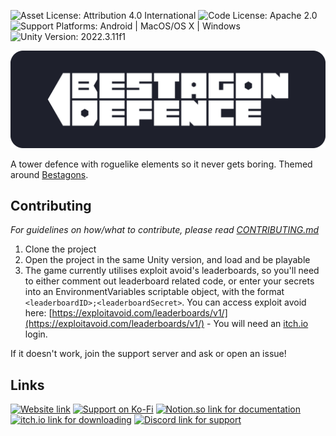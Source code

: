 ![Asset License: Attribution 4.0 International](https://img.shields.io/badge/Asset%20License-CC%20BY%204.0-lightgrey)
![Code License: Apache 2.0](https://img.shields.io/badge/Code%20License-Apache%202.0-lightgrey)
![Support Platforms: Android | MacOS/OS X | Windows](https://img.shields.io/badge/platform-Android_|_MacOS/OSX_|_Windows-lightgrey)
![Unity Version: 2022.3.11f1](https://img.shields.io/static/v1?logo=unity&label=Unity%20Version&message=2022.3.11f1&color=blue)

![Bestagon Defence](Tower%20Defence/Assets/UI/Branding/Bestagon_Wordmark.png)

A tower defence with roguelike elements so it never gets boring. Themed around [Bestagons](https://youtu.be/thOifuHs6eY).

## Contributing
*For guidelines on how/what to contribute, please read [CONTRIBUTING.md](CONTRIBUTING.md)*

1. Clone the project
2. Open the project in the same Unity version, and load and be playable
3. The game currently utilises exploit avoid's leaderboards, so you'll need to either comment out leaderboard related code, or enter your secrets into an EnvironmentVariables scriptable object, with the format `<leaderboardID>;<leaderboardSecret>`. You can access exploit avoid here: [https://exploitavoid.com/leaderboards/v1/](https://exploitavoid.com/leaderboards/v1/) - You will need an [itch.io](https://itch.io) login.

If it doesn't work, join the support server and ask or open an issue!

## Links

[![Website link](https://img.shields.io/badge/Website-bestagon.alchemix.dev-blueviolet)](https://bestagon.alchemix.dev/)
[![Support on Ko-Fi](https://img.shields.io/static/v1?logo=ko-fi&label=Ko-Fi&message=Support&color=13C3FF&logoColor=13C3FF)](https://ko-fi.com/bestagondefence)
[![Notion.so link for documentation](https://img.shields.io/static/v1?logo=notion&label=Notion.so&message=Documentation&color=blue)](https://chambray-comb-aa7.notion.site/Bestagon-Defence-3af38b2be320481580979110f3c373ef)
[![itch.io link for downloading](https://img.shields.io/static/v1?logo=itchdotio&label=itch.io&message=Download&color=success)](https://greenfoot5.itch.io/bestagon-defence)
[![Discord link for support](https://img.shields.io/discord/694196573181050880.svg?logo=discord&logoColor=white&logoWidth=20&labelColor=7289DA&label=Discord&color=17cf48)](https://discord.gg/zeDey9v)
